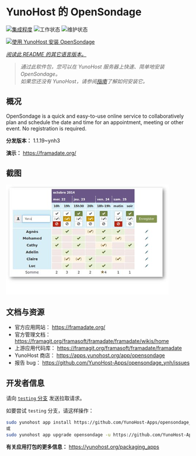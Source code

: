 <!--
注意：此 README 由 <https://github.com/YunoHost/apps/tree/master/tools/readme_generator> 自动生成
请勿手动编辑。
-->

# YunoHost 的 OpenSondage

[![集成程度](https://dash.yunohost.org/integration/opensondage.svg)](https://dash.yunohost.org/appci/app/opensondage) ![工作状态](https://ci-apps.yunohost.org/ci/badges/opensondage.status.svg) ![维护状态](https://ci-apps.yunohost.org/ci/badges/opensondage.maintain.svg)

[![使用 YunoHost 安装 OpenSondage](https://install-app.yunohost.org/install-with-yunohost.svg)](https://install-app.yunohost.org/?app=opensondage)

*[阅读此 README 的其它语言版本。](./ALL_README.md)*

> *通过此软件包，您可以在 YunoHost 服务器上快速、简单地安装 OpenSondage。*  
> *如果您还没有 YunoHost，请参阅[指南](https://yunohost.org/install)了解如何安装它。*

## 概况

OpenSondage is a quick and easy-to-use online service to collaboratively plan and schedule the date and time for an appointment, meeting or other event. No registration is required.


**分发版本：** 1.1.19~ynh3

**演示：** <https://framadate.org/>

## 截图

![OpenSondage 的截图](./doc/screenshots/screenshots.jpg)

## 文档与资源

- 官方应用网站： <https://framadate.org/>
- 官方管理文档： <https://framagit.org/framasoft/framadate/framadate/wikis/home>
- 上游应用代码库： <https://framagit.org/framasoft/framadate/framadate>
- YunoHost 商店： <https://apps.yunohost.org/app/opensondage>
- 报告 bug： <https://github.com/YunoHost-Apps/opensondage_ynh/issues>

## 开发者信息

请向 [`testing` 分支](https://github.com/YunoHost-Apps/opensondage_ynh/tree/testing) 发送拉取请求。

如要尝试 `testing` 分支，请这样操作：

```bash
sudo yunohost app install https://github.com/YunoHost-Apps/opensondage_ynh/tree/testing --debug
或
sudo yunohost app upgrade opensondage -u https://github.com/YunoHost-Apps/opensondage_ynh/tree/testing --debug
```

**有关应用打包的更多信息：** <https://yunohost.org/packaging_apps>

